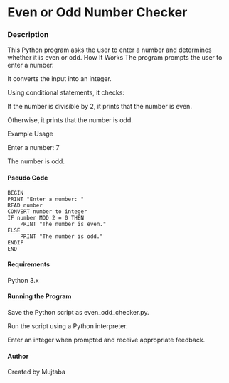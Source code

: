 # **Even or Odd Number Checker**

### Description

This Python program asks the user to enter a number and determines whether it is even or odd.
How It Works
The program prompts the user to enter a number.

It converts the input into an integer.

Using conditional statements, it checks:

If the number is divisible by 2, it prints that the number is even.

Otherwise, it prints that the number is odd.

Example Usage

Enter a number: 7

The number is odd.

#### Pseudo Code

    BEGIN
    PRINT "Enter a number: "
    READ number
    CONVERT number to integer
    IF number MOD 2 = 0 THEN
        PRINT "The number is even."
    ELSE
        PRINT "The number is odd."
    ENDIF
    END
#### Requirements 

Python 3.x

#### Running the Program

Save the Python script as even_odd_checker.py.

Run the script using a Python interpreter.

Enter an integer when prompted and receive appropriate feedback.

#### Author

Created by Mujtaba
